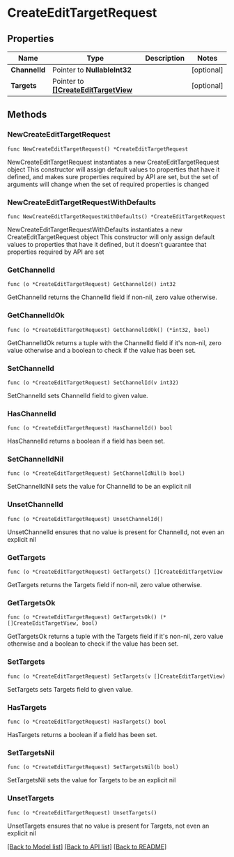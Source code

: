 # CreateEditTargetRequest

## Properties

Name | Type | Description | Notes
------------ | ------------- | ------------- | -------------
**ChannelId** | Pointer to **NullableInt32** |  | [optional] 
**Targets** | Pointer to [**[]CreateEditTargetView**](CreateEditTargetView.md) |  | [optional] 

## Methods

### NewCreateEditTargetRequest

`func NewCreateEditTargetRequest() *CreateEditTargetRequest`

NewCreateEditTargetRequest instantiates a new CreateEditTargetRequest object
This constructor will assign default values to properties that have it defined,
and makes sure properties required by API are set, but the set of arguments
will change when the set of required properties is changed

### NewCreateEditTargetRequestWithDefaults

`func NewCreateEditTargetRequestWithDefaults() *CreateEditTargetRequest`

NewCreateEditTargetRequestWithDefaults instantiates a new CreateEditTargetRequest object
This constructor will only assign default values to properties that have it defined,
but it doesn't guarantee that properties required by API are set

### GetChannelId

`func (o *CreateEditTargetRequest) GetChannelId() int32`

GetChannelId returns the ChannelId field if non-nil, zero value otherwise.

### GetChannelIdOk

`func (o *CreateEditTargetRequest) GetChannelIdOk() (*int32, bool)`

GetChannelIdOk returns a tuple with the ChannelId field if it's non-nil, zero value otherwise
and a boolean to check if the value has been set.

### SetChannelId

`func (o *CreateEditTargetRequest) SetChannelId(v int32)`

SetChannelId sets ChannelId field to given value.

### HasChannelId

`func (o *CreateEditTargetRequest) HasChannelId() bool`

HasChannelId returns a boolean if a field has been set.

### SetChannelIdNil

`func (o *CreateEditTargetRequest) SetChannelIdNil(b bool)`

 SetChannelIdNil sets the value for ChannelId to be an explicit nil

### UnsetChannelId
`func (o *CreateEditTargetRequest) UnsetChannelId()`

UnsetChannelId ensures that no value is present for ChannelId, not even an explicit nil
### GetTargets

`func (o *CreateEditTargetRequest) GetTargets() []CreateEditTargetView`

GetTargets returns the Targets field if non-nil, zero value otherwise.

### GetTargetsOk

`func (o *CreateEditTargetRequest) GetTargetsOk() (*[]CreateEditTargetView, bool)`

GetTargetsOk returns a tuple with the Targets field if it's non-nil, zero value otherwise
and a boolean to check if the value has been set.

### SetTargets

`func (o *CreateEditTargetRequest) SetTargets(v []CreateEditTargetView)`

SetTargets sets Targets field to given value.

### HasTargets

`func (o *CreateEditTargetRequest) HasTargets() bool`

HasTargets returns a boolean if a field has been set.

### SetTargetsNil

`func (o *CreateEditTargetRequest) SetTargetsNil(b bool)`

 SetTargetsNil sets the value for Targets to be an explicit nil

### UnsetTargets
`func (o *CreateEditTargetRequest) UnsetTargets()`

UnsetTargets ensures that no value is present for Targets, not even an explicit nil

[[Back to Model list]](../README.md#documentation-for-models) [[Back to API list]](../README.md#documentation-for-api-endpoints) [[Back to README]](../README.md)


